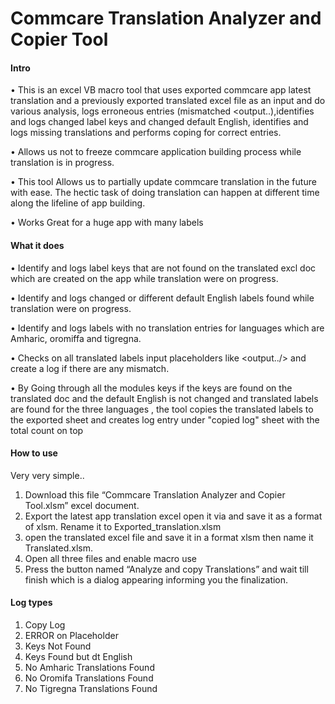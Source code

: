 # Commcare Translation Analyzer and Copier Tool

#### Intro

•	This is an excel VB macro tool that uses exported commcare app latest translation and a previously exported translated excel file as an input and do various analysis, logs erroneous entries (mismatched <output..),identifies and logs changed label keys and changed default English, identifies and logs missing translations and performs coping for correct entries.

•	Allows us not to freeze commcare application building process while translation is in  progress.

•	This tool Allows us to partially update commcare translation in the future with ease. The hectic task of doing translation can happen at different time along the lifeline of app building.

•	Works Great for a huge app with many labels

#### What it does

•	Identify and logs label keys that are not found on the translated excl doc  which are created on the app while translation were on progress.

•	Identify and logs changed or different default English labels found while translation were on progress.

•	Identify and logs  labels with no translation entries for languages which are Amharic, oromiffa and tigregna.

•	Checks on all translated labels input placeholders like <output../> and create a log if there are any mismatch.

•	By Going through all the modules keys if the keys are found on the translated doc and the default English is not changed and translated labels are found for the three languages , the tool copies the translated labels to the exported sheet and creates log entry under "copied log" sheet with the total count on top

#### How to use
Very very simple..

1.	Download this file “Commcare Translation Analyzer and Copier Tool.xlsm” excel document.
2.	Export the latest app translation excel open it via and save it as a format of xlsm. Rename it to Exported_translation.xlsm
3.	open the translated excel file and save it in a format xlsm then name it Translated.xlsm.
4.	Open all three files and enable macro use
5.	Press the button named “Analyze and copy Translations” and wait till finish which is a dialog appearing informing you the finalization. 

#### Log types
1.	Copy Log
2.	ERROR on Placeholder
3.	Keys Not Found
4.	Keys Found but dt English
5.	No Amharic Translations Found
6.	No Oromifa Translations Found
7.	No Tigregna Translations Found

